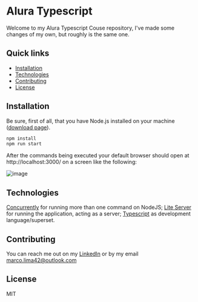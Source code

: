# Alura Typescript

Welcome to my Alura Typescript Couse repository, I've made some changes of my own, but roughly is the same one.


## Quick links

* [Installation](#installation)
* [Technologies](#technologies)
* [Contributing](#contributing)
* [License](#license)


## Installation

Be sure, first of all, that you have Node.js installed on your machine ([download page](https://nodejs.org/en/download/)).

```bash
npm install
npm run start
```

After the commands being executed your default browser should open at http://localhost:3000/ on a screen like the following:

![image](https://user-images.githubusercontent.com/7343019/156261636-312e9a3f-4812-49b1-83ee-27a6fe549e95.png)

## Technologies

[Concurrently](https://github.com/open-cli-tools/concurrently) for running more than one command on NodeJS;
[Lite Server](https://github.com/johnpapa/lite-server) for running the application, acting as a server;
[Typescript](https://github.com/microsoft/TypeScript) as development language/superset.

## Contributing

You can reach me out on my [LinkedIn](https://www.linkedin.com/in/marcoaslima/) or by my email [marco.lima42@outlook.com](mailto:marco.lima42@outlook.com)

## License
MIT
